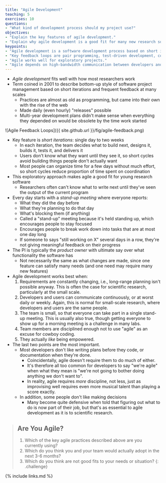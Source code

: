 ```yaml
---
title: "Agile Development"
teaching: 5
exercises: 10
questions:
- "What kind of development process should my project use?"
objectives:
- "Explain the key features of agile development."
- "Explain why agile development is a good fit for many new research software projects."
keypoints:
- "Agile development is a software development process based on short iterations and rapid feedback."
- "Key feedback loops are pair programming, test-driven development, continuous integration, and stand-up meetings."
- "Agile works well for exploratory projects."
- "Agile depends on high-bandwidth communication between developers and users, and on developers wanting to be empowered."
---
```


*   *Agile development* fits well with how most researchers work
*   Term coined in 2001 to describe bottom-up style of software project management
    based on short iterations and frequent feedback at many scales
    *   Practices are almost as old as programming,
        but came into their own with the rise of the web
    *   Made daily (even hourly) "releases" possible
    *   Multi-year development plans didn't make sense when everything
        they depended on would be obsolete by the time work started

![Agile Feedback Loops]({{ site.github.url }}/fig/agile-feedback.png)

*   Key feature is *short iterations*: single day to two weeks
    *   In each iteration, the team decides what to build next, designs it,
        builds it, tests it, and delivers it
    *   Users don't  know what they want until they see it,
        so short cycles avoid building things people don't actually want
    *   Most people can organize time for a few days without much effort,
        so short cycles reduce proportion of time spent on coordination
*   This exploratory approach makes agile a good fit for young research software
    *   Researchers often can't know what to write next
        until they've seen the output of the current program
*   Every day starts with a *stand-up meeting* where everyone reports:
    *   What they did the day before
    *   What they're planning to do that day
    *   What's blocking them (if anything)
    *   Called a "stand-up" meeting because it's held standing up,
        which encourages people to stay focused
    *   Encourages people to break work down into tasks that are at most one day long
    *   If someone to says "still working on X" several days in a row,
        they're not giving meaningful feedback on their progress
*   The PI is typically the *product owner* with ultimate say over what functionality the software has
    *   Not necessarily the same as what changes are made, since one feature can satisfy many needs (and one need may require many new features)
*   Agile development works best when:
    1.  Requirements are constantly changing, i.e., long-range planning
        isn't possible anyway. This is often the case for scientific
        research, particularly at the small scale.
    2.  Developers and users can communicate continuously, or at worst
        daily or weekly. Again, this is normal for small-scale research,
        where developers and users are the same people.
    3.  The team is small, so that everyone can take part in a single
        stand-up meeting. This is usually also true, though getting
        everyone to show up for a morning meeting is a challenge in many
        labs.
    4.  Team members are disciplined enough not to use "agile" as an
        excuse for cowboy coding.
    5.  They actually *like* being empowered.
*   The last two points are the most important.
    *   Most developers don't like writing plans before they code, or documentation when they're done.
        *   Coincidentally, agile doesn't require them to do much of either.
        *   It's therefore all too common for developers to say "we're agile"
            when what they mean is "we're not going to bother doing anything we don't want to".
        *   In reality, agile requires *more* discipline, not less, just as
            improvising well requires even more musical talent than playing a score
            exactly.
    *   In addition, some people don't like making decisions
        *   Many become quite defensive when told that figuring out what to do is
            now part of their job, but that's as essential to agile development as
            it is to scientific research.

> ## Are You Agile?
>
> 1.  Which of the key agile practices described above are you currently using?
> 2.  Which do you think you and your team would actually adopt in the next 3-6 months?
> 3.  Which do you think are not good fits to your needs or situation?
{: .challenge}

{% include links.md %}
